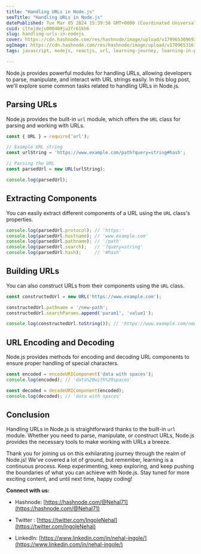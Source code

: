 ```yaml
---
title: "Handling URLs in Node.js"
seoTitle: "Handling URLs in Node.js"
datePublished: Tue Mar 05 2024 15:39:58 GMT+0000 (Coordinated Universal Time)
cuid: cltejdeju000409ju2fr61kh6
slug: handling-urls-in-nodejs
cover: https://cdn.hashnode.com/res/hashnode/image/upload/v1709653096935/32374314-ae28-4fa7-b345-21157052819c.avif
ogImage: https://cdn.hashnode.com/res/hashnode/image/upload/v1709653161052/c61cf14c-4484-428d-837b-78626e23f298.avif
tags: javascript, nodejs, reactjs, url, learning-journey, learning-in-public, parsing-url

---
```


Node.js provides powerful modules for handling URLs, allowing developers to parse, manipulate, and interact with URL strings easily. In this blog post, we'll explore some common tasks related to handling URLs in Node.js.

## Parsing URLs

Node.js provides the built-in `url` module, which offers the `URL` class for parsing and working with URLs.

```javascript
const { URL } = require('url');

// Example URL string
const urlString = 'https://www.example.com/path?query=string#hash';

// Parsing the URL
const parsedUrl = new URL(urlString);

console.log(parsedUrl);
```

## Extracting Components

You can easily extract different components of a URL using the `URL` class's properties.

```javascript
console.log(parsedUrl.protocol); // 'https:'
console.log(parsedUrl.hostname); // 'www.example.com'
console.log(parsedUrl.pathname); // '/path'
console.log(parsedUrl.search);   // '?query=string'
console.log(parsedUrl.hash);     // '#hash'
```

## Building URLs

You can also construct URLs from their components using the `URL` class.

```javascript
const constructedUrl = new URL('https://www.example.com');

constructedUrl.pathname = '/new-path';
constructedUrl.searchParams.append('param1', 'value1');

console.log(constructedUrl.toString()); // 'https://www.example.com/new-path?param1=value1'
```

## URL Encoding and Decoding

Node.js provides methods for encoding and decoding URL components to ensure proper handling of special characters.

```javascript
const encoded = encodeURIComponent('data with spaces');
console.log(encoded); // 'data%20with%20spaces'

const decoded = decodeURIComponent(encoded);
console.log(decoded); // 'data with spaces'
```

## Conclusion

Handling URLs in Node.js is straightforward thanks to the built-in `url` module. Whether you need to parse, manipulate, or construct URLs, Node.js provides the necessary tools to make working with URLs a breeze.

Thank you for joining us on this exhilarating journey through the realm of Node.js! We've covered a lot of ground, but remember, learning is a continuous process. Keep experimenting, keep exploring, and keep pushing the boundaries of what you can achieve with Node.js. Stay tuned for more exciting content, and until next time, happy coding!

**Connect with us:**

* Hashnode: [https://hashnode.com/@Nehal71](https://hashnode.com/@Nehal71)
    
* Twitter : [https://twitter.com/IngoleNehal](https://twitter.com/IngoleNehal)
    
* LinkedIn: [https://www.linkedin.com/in/nehal-ingole/](https://www.linkedin.com/in/nehal-ingole/)